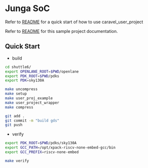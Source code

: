 # Junga SoC

Refer to [README](docs/source/quickstart.rst) for a quick start of how to use caravel_user_project

Refer to [README](docs/source/index.rst) for this sample project documentation. 

## Quick Start

 - build
```sh
cd shuttle6/
export OPENLANE_ROOT=$PWD/openlane
export PDK_ROOT=$PWD/pdks
export PDK=sky130A

make uncompress
make setup
make user_proj_example
make user_project_wrapper
make compress

git add .
git commit -m "build gds"
git push
```

 - verify
```sh
export PDK_ROOT=$PWD/pdks/sky130A
export GCC_PATH=/opt/xpack-riscv-none-embed-gcc/bin
export GCC_PREFIX=riscv-none-embed

make verify
```
